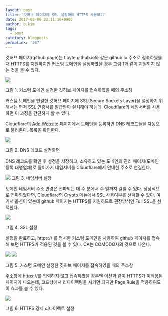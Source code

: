 ```yaml
---
layout: post
title: '깃허브 페이지에 SSL 설정하여 HTTPS 사용하기'
date: 2017-08-06 22:11:19+0900
author: b.kim
tags:
  - post
catetory: blogposts
permalink: '287'
---
```



  

  

 깃허브 페이지(github page)는 tibyte.github.io와 같은 github.io 주소로 접속하였을 때 HTTPS를 지원하지만
커스텀 도메인을 설정하였을 경우 그림 1과 같이 지원되지 않는 것을 볼 수 있다.

![](https://raw.githubusercontent.com/tibyte/blog-res/master/legacy/287/0.jpeg)

그림 1. 커스텀 도메인 설정한 깃허브 페이지를 접속하였을 때의 주소창

  

  

 커스텀 도메인을 연결한 깃허브 페이지에 SSL(Secure Sockets Layer)을 설정하기 위해서는 먼저 SSL 인증서를 발급받아
설치해야 하는데, Cloudflare의 네임서버를 사용하면 이 과정을 간단하게 할 수 있다.  

 Cloudflare의 [Add Website](https://www.cloudflare.com/a/) 페이지에서 도메인을 등록하면 DNS
레코드들을 자동으로 불러온다. 목록을 확인한다.

  

![](https://raw.githubusercontent.com/tibyte/blog-res/master/legacy/287/1.png)

그림 2. DNS 레코드 설정화면

  

  

 DNS 레코드를 확인 후 설정을 저장하고, 소유하고 있는 도메인의 관리 페이지(도메인 등록 대행업체)로 들어가서 네임서버를
Cloudflare에서 안내한 주소로 연결한다.  

![](https://raw.githubusercontent.com/tibyte/blog-res/master/legacy/287/2.png)
그림 3. 네임서버 설정

  

  

 도메인 네임서버 주소 변경은 전파되는 데 수 분에서 수 일까지 걸릴 수 있다. 정상적으로 전파되었다면, Cloudflare의 Crypto
메뉴에서 SSL 사용여부를 선택할 수 있다. 여기서 옵션이 있는데 github 페이지는 HTTPS를 지원하므로 권장방식인 Full SSL을
선택한다.

![](https://raw.githubusercontent.com/tibyte/blog-res/master/legacy/287/3.png)

그림 4. SSL 설정

  

 설정을 완료하고, https:// 를 명시한 커스텀 도메인을 사용하여 github 페이지를 접속해 보면 HTTPS가 적용된 것을 볼 수
있다. CA는 COMODO사의 것으로 나온다.  

![](https://raw.githubusercontent.com/tibyte/blog-res/master/legacy/287/4.jpeg)
![](https://raw.githubusercontent.com/tibyte/blog-res/master/legacy/287/5.png)

그림 5. 커스텀 도메인 설정한 깃허브 페이지를 접속하였을 때의 주소창

  



  주소창에 https://를 입력하지 않고 접속하였을 경우엔 이전과 같이 HTTPS가 미적용된 페이지가 나오는데, 코드상에서 리다이렉팅을
시키면 되지만 Page Rule을 적용하여도 이 효과를 볼 수 있다.

![](https://raw.githubusercontent.com/tibyte/blog-res/master/legacy/287/6.png)

그림 6. HTTPS 강제 리다이렉트 설정

  

  

  

  


